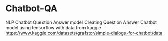 # Chatbot-QA
NLP Chatbot Question Answer model
Creating Question Answer Chatbot model using tensorflow
with data from kaggle
https://www.kaggle.com/datasets/grafstor/simple-dialogs-for-chatbot/data
